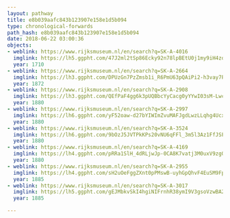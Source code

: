```yaml
---
layout: pathway
title: e8b039aafc843b123907e158e1d5b094
type: chronological-forwards
path_hash: e8b039aafc843b123907e158e1d5b094
date: 2018-06-22 03:00:36
objects:
- weblink: https://www.rijksmuseum.nl/en/search?q=SK-A-4016
  imglink: https://lh5.ggpht.com/47J2ml2tSp86Ecky92n78lpBEtU0j1my9iH4zqYxy99WnzUHdMcUZZFJDlg3RP1AqffgYuU8iF8-u9v50AQLGiKP9JSF=s200
  year: 1710
- weblink: https://www.rijksmuseum.nl/en/search?q=SK-A-2664
  imglink: https://lh3.ggpht.com/DPUzGn7PzZmsb1i_R6PmU63pQAiPi2-h3vay7PlUXtzPQpEFmoLVXWd3n6FMujU6VdHJwqSLQpTJW6jmNmllBoR5C8k=s200
  year: 1872
- weblink: https://www.rijksmuseum.nl/en/search?q=SK-A-2908
  imglink: https://lh3.ggpht.com/QEfPaF4gg6k3pUQBbcYyCacg0yYYwI03sM-LwcVhqfP9c-9YPtnSpNKUMGcgHzZPb0LBsXKZl1W6xnjQzkWee8N1NoY=s200
  year: 1880
- weblink: https://www.rijksmuseum.nl/en/search?q=SK-A-2997
  imglink: https://lh6.ggpht.com/yF52oaw-d27bYIWImZvuMAFJgdLwzLLqhg4UcxuHgNua4V7FeFKKz-Npeubfs0EbZRRLtmM-CGNI3Ittfq3vyXJUmjE=s200
  year: 1880
- weblink: https://www.rijksmuseum.nl/en/search?q=SK-A-3524
  imglink: https://lh6.ggpht.com/9bOzJ5JVTPkKPs20vNU6qFFl_3m5l3Az1FfJSFEU6CKenp0pn_8c4d2m-Qd-VN5u9GntLvm7l8Jkevo_d7aAz0dLWQ=s200
  year: 1880
- weblink: https://www.rijksmuseum.nl/en/search?q=SK-A-4169
  imglink: https://lh4.ggpht.com/pRRa1SlH_4dRLjwJp-0CA8K7vatj3M0uxV9zgQTwhN1pzwgoUFl6OJY1URCf5eSDhSzq-dIs1fVo1hywMNmiD8QpLA=s200
  year: 1880
- weblink: https://www.rijksmuseum.nl/en/search?q=SK-A-2955
  imglink: https://lh4.ggpht.com/sH2uOeFggZXnt0pPMswB-uyhGpQhvF4EuSM9FpR_tS6jnJwPaJP4vyA9C6wSGyJz-nNFOiRfoAD_vA9GjGZKFGdamgE=s200
  year: 1885
- weblink: https://www.rijksmuseum.nl/en/search?q=SK-A-3017
  imglink: https://lh5.ggpht.com/gEJMbkvSkI4hgiNIFrnhR38ymI9V3gsoVzwBA2rUYRUrRUiRNuZBH7uPhE4ovpITb0COlihw2l3zkdXJjex49dOSmeY=s200
  year: 1885

---
```


